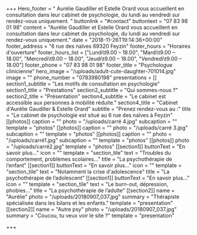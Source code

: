 +++
Hero_footer = " Aurélie Gaudiller et Estelle Orard vous accueillent en consultation dans leur cabinet de psychologie, du lundi au vendredi sur rendez-vous uniquement. "
buttonlink = "#contact"
buttontext = "07 83 98 01 98"
content = "Aurélie Gaudiller et Estelle Orard vous accueillent en consultation dans leur cabinet de psychologie, du lundi au vendredi sur rendez-vous uniquement."
date = "2018-11-26T19:14:36+00:00"
footer_address = "6 rue des naïves  69320 Feyzin"
footer_hours = "Horaires d'ouverture"
footer_hours_list = ["Lundi\t9.00 – 18.00", "Mardi\t9.00 – 18.00", "Mercredi\t9.00 – 18.00", "Jeudi\t9.00 – 18.00", "Vendredi\t9.00 – 18.00"]
footer_phone = "07 83 98 01 98"
footer_title = "Psychologue clinicienne"
hero_image = "/uploads/adult-cute-daughter-701014.jpg"
image = ""
phone_number = "0783980198"
presentations = []
section1_subtitle = "Les motifs de consultation en psychologie"
section1_title = "Prestations"
section2_subtitle = "Qui sommes-nous ?"
section2_title = "Présentation"
section4_subtitle = "Le cabinet est accessible aux personnes à mobilité réduite."
section4_title = "Cabinet d'Aurélie Gaudiller  & Estelle Orard"
subtitle = "Prenez rendez-vous au :"
title = "Le cabinet de psychologie est situé au 6 rue des naïves à Feyzin"
[[photos]]
caption = ""
photo = "/uploads/carré 4.jpg"
subcaption = ""
template = "photos"
[[photos]]
caption = ""
photo = "/uploads/carré 3.jpg"
subcaption = ""
template = "photos"
[[photos]]
caption = ""
photo = "/uploads/carré1.jpg"
subcaption = ""
template = "photos"
[[photos]]
photo = "/uploads/carré2.jpg"
template = "photos"
[[section1]]
buttonText = "En savoir plus..."
icon = ""
template = "section_tile"
text = "Troubles du comportement, problèmes scolaires..."
title = "La psychothérapie de l’enfant"
[[section1]]
buttonText = "En savoir plus..."
icon = ""
template = "section_tile"
text = "Notamment la crise d'adolescence"
title = "La psychothérapie de l’adolescent"
[[section1]]
buttonText = "En savoir plus..."
icon = ""
template = "section_tile"
text = "Le burn-out, dépression, phobies..."
title = "La psychothérapie de l’adulte"
[[section2]]
name = "Aurélie"
photo = "/uploads/20180907_037.jpg"
summary = "Thérapiste spécialisée dans les bilans et les enfants."
template = "presentation"
[[section2]]
name = "Autre psy"
photo = "/uploads/20180907_037.jpg"
summary = "Coucou, tu veux voir le site ?"
template = "presentation"

+++
